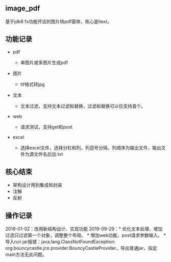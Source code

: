 ## image_pdf
基于jdk8 fx功能开店的图片转pdf窗体，核心是itext。

## 功能记录
* pdf
	* 单图片或多图片生成pdf

* 图片
	* tif格式转jpg
	
* 文本
	* 文本过滤，支持文本过滤和替换，过滤和替换可以仅支持首个。

* web
	* 请求测试，支持get和post

* excel
	* 选择excel文件，选择分栏和列，列逗号分隔，列顺序为输出文件，输出文件为源文件名后加.txt


## 核心结束
* 架构设计用到集成和封装
* 注解
* 反射 

## 操作记录
2019-01-02：改用新结构设计、实现功能 
2019-09-29：* 优化文本处理，增加过滤只过滤第一个对象，调整整个布局。
			* 增加web功能，post请求参数输入。
			* 导入run jar报错：java.lang.ClassNotFoundException: org.bouncycastle.jce.provider.BouncyCastleProvider，导出普通jar，指定main方法无此问题。
